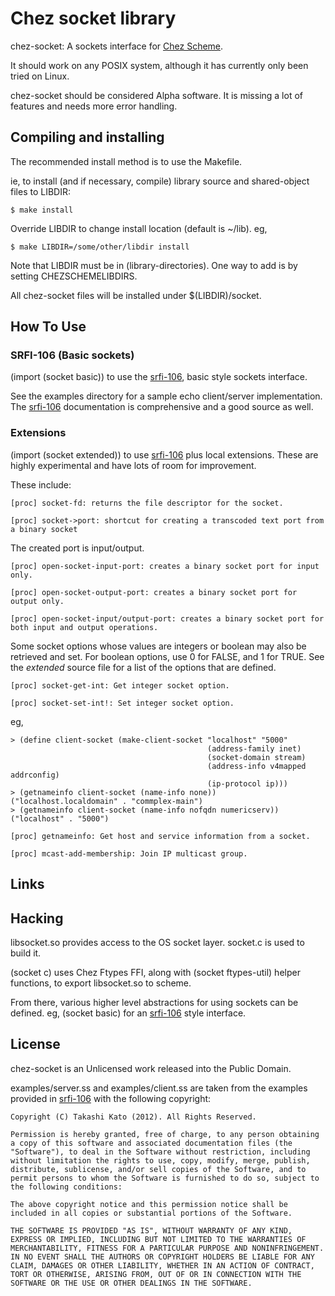 # Chez socket library

chez-socket: A sockets interface for [Chez Scheme].

It should work on any POSIX system, although it has currently only been tried on Linux.

chez-socket should be considered Alpha software. It is missing a lot of features and needs more error handling.

## Compiling and installing

The recommended install method is to use the Makefile.

ie, to install (and if necessary, compile) library source and shared-object files to LIBDIR:

    $ make install

Override LIBDIR to change install location (default is ~/lib). eg,

    $ make LIBDIR=/some/other/libdir install

Note that LIBDIR must be in (library-directories). One way to add is by setting CHEZSCHEMELIBDIRS.

All chez-socket files will be installed under $(LIBDIR)/socket.

## How To Use

### SRFI-106 (Basic sockets)

(import (socket basic)) to use the [srfi-106], basic style sockets interface.

See the examples directory for a sample echo client/server implementation. The [srfi-106] documentation is comprehensive and a good source as well.

### Extensions

(import (socket extended)) to use [srfi-106] plus local extensions. These are highly experimental and have lots of room for improvement.

These include:

```
[proc] socket-fd: returns the file descriptor for the socket.
```
```
[proc] socket->port: shortcut for creating a transcoded text port from a binary socket
```
The created port is input/output.
```
[proc] open-socket-input-port: creates a binary socket port for input only.
```
```
[proc] open-socket-output-port: creates a binary socket port for output only.
```
```
[proc] open-socket-input/output-port: creates a binary socket port for both input and output operations.
```
Some socket options whose values are integers or boolean may also be retrieved and set. For boolean options, use 0 for FALSE, and 1 for TRUE.
See the *extended* source file for a list of the options that are defined.
```
[proc] socket-get-int: Get integer socket option.
```
```
[proc] socket-set-int!: Set integer socket option.
```
eg,
```
> (define client-socket (make-client-socket "localhost" "5000"
                                            (address-family inet)
                                            (socket-domain stream)
                                            (address-info v4mapped addrconfig)
                                            (ip-protocol ip)))
> (getnameinfo client-socket (name-info none))
("localhost.localdomain" . "commplex-main")
> (getnameinfo client-socket (name-info nofqdn numericserv))
("localhost" . "5000")

```
```
[proc] getnameinfo: Get host and service information from a socket.
```
```
[proc] mcast-add-membership: Join IP multicast group.
```

## Links

[Chez Scheme]: https://cisco.github.io/ChezScheme/ "Chez Scheme"
[srfi-106]: https://srfi.schemers.org/srfi-106/srfi-106.html "srfi-106"

## Hacking

libsocket.so provides access to the OS socket layer. socket.c is used to build it.

(socket c) uses Chez Ftypes FFI, along with (socket ftypes-util) helper functions, to export libsocket.so to scheme.

From there, various higher level abstractions for using sockets can be defined. eg, (socket basic) for an [srfi-106] style interface.

## License

chez-socket is an Unlicensed work released into the Public Domain.

examples/server.ss and examples/client.ss are taken from the examples provided in [srfi-106] with the following copyright:

	Copyright (C) Takashi Kato (2012). All Rights Reserved.

	Permission is hereby granted, free of charge, to any person obtaining a copy of this software and associated documentation files (the "Software"), to deal in the Software without restriction, including without limitation the rights to use, copy, modify, merge, publish, distribute, sublicense, and/or sell copies of the Software, and to permit persons to whom the Software is furnished to do so, subject to the following conditions:

	The above copyright notice and this permission notice shall be included in all copies or substantial portions of the Software.

	THE SOFTWARE IS PROVIDED "AS IS", WITHOUT WARRANTY OF ANY KIND, EXPRESS OR IMPLIED, INCLUDING BUT NOT LIMITED TO THE WARRANTIES OF MERCHANTABILITY, FITNESS FOR A PARTICULAR PURPOSE AND NONINFRINGEMENT. IN NO EVENT SHALL THE AUTHORS OR COPYRIGHT HOLDERS BE LIABLE FOR ANY CLAIM, DAMAGES OR OTHER LIABILITY, WHETHER IN AN ACTION OF CONTRACT, TORT OR OTHERWISE, ARISING FROM, OUT OF OR IN CONNECTION WITH THE SOFTWARE OR THE USE OR OTHER DEALINGS IN THE SOFTWARE.

